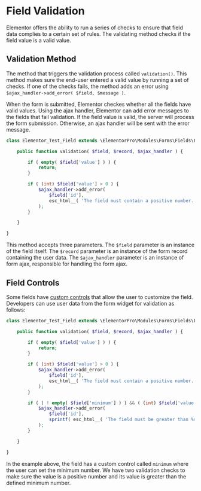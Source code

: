 # Field Validation

<Badge type="tip" vertical="top" text="Elementor Pro" /> <Badge type="warning" vertical="top" text="Advanced" />

Elementor offers the ability to run a series of checks to ensure that field data complies to a certain set of rules. The validating method checks if the field value is a valid value.

## Validation Method

The method that triggers the validation process called `validation()`. This method makes sure the end-user entered a valid value by running a set of checks. If one of the checks fails, the method adds an error using `$ajax_handler->add_error( $field, $message )`.

When the form is submitted, Elementor checkes whether all the fields have valid values. Using the ajax handler, Elementor can add error messages to the fields that fail validation. If the field value is valid, the server will process the form submission. Otherwise, an ajax handler will be sent with the error message.

```php
class Elementor_Test_Field extends \ElementorPro\Modules\Forms\Fields\Field_Base {

	public function validation( $field, $record, $ajax_handler ) {

		if ( empty( $field['value'] ) ) {
			return;
		}

		if ( (int) $field['value'] > 0 ) {
			$ajax_handler->add_error(
				$field['id'],
				esc_html__( 'The field must contain a positive number.', 'textdomain' )
			);
		}

	}

}
```

This method accepts three parameters. The `$field` parameter is an instance of the field itself. The `$record` parameter is an instance of the form record containing the user data. The `$ajax_handler` parameter is an instance of form ajax, responsible for handling the form ajax.

## Field Controls

Some fields have [custom controls](./field-controls/) that allow the user to customize the field. Developers can use user data from the form widget for validation as follows:

```php
class Elementor_Test_Field extends \ElementorPro\Modules\Forms\Fields\Field_Base {

	public function validation( $field, $record, $ajax_handler ) {

		if ( empty( $field['value'] ) ) {
			return;
		}

		if ( (int) $field['value'] > 0 ) {
			$ajax_handler->add_error(
				$field['id'],
				esc_html__( 'The field must contain a positive number.', 'textdomain' )
			);
		}

		if ( ( ! empty( $field['minimum'] ) ) && ( (int) $field['value'] > $field['minimum'] ) ) {
			$ajax_handler->add_error(
                $field['id'],
                sprintf( esc_html__( 'The field must be greater than %s.', 'elementor-pro' ), $field['minimum'] )
            );
		}

	}

}
```

In the example above, the field has a custom control called `minimum` where the user can set the minimum number. We have two validation checks to make sure the value is a positive number and its value is greater than the defined minimum number.
